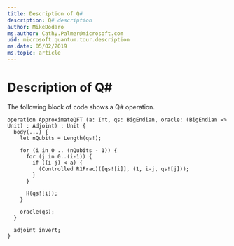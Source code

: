 ```yaml
---
title: Description of Q#
description: Q# description
author: MikeDodaro
ms.author: Cathy.Palmer@microsoft.com
uid: microsoft.quantum.tour.description
ms.date: 05/02/2019
ms.topic: article
---
```


# Description of Q#

The following block of code shows a Q# operation.
````
operation ApproximateQFT (a: Int, qs: BigEndian, oracle: (BigEndian => Unit) : Adjoint) : Unit {
  body(...) {
    let nQubits = Length(qs!);

    for (i in 0 .. (nQubits - 1)) {
      for (j in 0..(i-1)) {
        if ((i-j) < a) {
          (Controlled R1Frac)([qs![i]], (1, i-j, qs![j]));
        }
      }

      H(qs![i]);
    }

    oracle(qs);
  }

  adjoint invert;
}

````